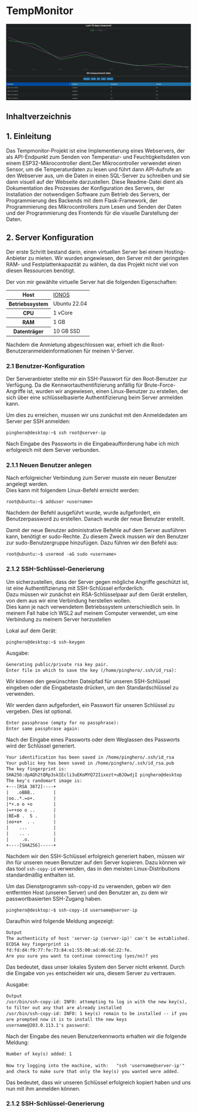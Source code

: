 # TempMonitor

<p align="center">
  <img src="./img/website.png" alt="pinghero.online" width="650">
</p>

## Inhaltverzeichnis

## 1. Einleitung

Das Tempmonitor-Projekt ist eine Implementierung eines Webservers, der als API-Endpunkt zum Senden von Temperatur- 
und Feuchtigkeitsdaten von einem ESP32-Mikrocontroller dient.Der Mikrocontroller verwendet einen Sensor, um die Temperaturdaten zu lesen und führt dann API-Aufrufe an den Webserver aus,
um die Daten in einen SQL-Server zu schreiben und sie dann visuell auf der Webseite darzustellen. Diese Readme-Datei dient als Dokumentation des Prozesses der Konfiguration des Servers, der Installation der notwendigen Software zum Betrieb des Servers, der Programmierung des Backends mit dem Flask-Framework, der Programmierung des Mikrocontrollers zum 
Lesen und Senden der Daten und der Programmierung des Frontends für die visuelle Darstellung der Daten.

## 2. Server Konfiguration
Der erste Schritt bestand darin, einen virtuellen Server bei einem Hosting-Anbieter zu mieten. Wir wurden angewiesen, den Server mit der geringsten RAM- und Festplattenkapazität zu wählen, da das Projekt nicht viel von diesen Ressourcen benötigt.

Der von mir gewählte virtuelle Server hat die folgenden Eigenschaften:
<table>
  <tr>
    <th>Host</th>
    <td> <a href="https://www.ionos.de/">IONOS</a> </td>
  </tr>
  <tr>
    <th>Betriebssystem</th>
    <td>Ubuntu 22.04</td>
  </tr>
  <tr>
    <th>CPU</th>
    <td>1 vCore</td>
  </tr>
  <tr>
    <th>RAM</th>
    <td>1 GB</td>
  </tr>
  <tr>
    <th>Datenträger</th>
    <td>10 GB SSD</td>
  </tr>
</table>

Nachdem die Anmietung abgeschlossen war, erhielt ich die Root-Benutzeranmeldeinformationen für meinen V-Server.

### 2.1 Benutzer-Konfiguration
Der Serveranbieter stellte mir ein SSH-Passwort für den Root-Benutzer zur Verfügung. Da die Kennwortauthentifizierung anfällig für Brute-Force-Angriffe ist, wurden wir angewiesen, einen Linux-Benutzer zu erstellen, der sich über eine schlüsselbasierte Authentifizierung beim Server anmelden kann.

Um dies zu erreichen, mussen wir uns zunächst mit den Anmeldedaten am Server per SSH anmelden:  
```Console
pinghero@desktop:~$ ssh root@server-ip
```
Nach Eingabe des Passworts in die Eingabeaufforderung habe ich mich erfolgreich mit dem Server verbunden.

### 2.1.1 Neuen Benutzer anlegen
Nach erfolgreicher Verbindung zum Server musste ein neuer Benutzer angelegt werden.  
Dies kann mit folgendem Linux-Befehl erreicht werden:
```Console
root@ubuntu:~$ adduser <username>
```
Nachdem der Befehl ausgeführt wurde, wurde aufgefordert, ein Benutzerpassword zu erstellen. Danach wurde der neue Benutzer erstellt.

Damit der neue Benutzer administrative Befehle auf dem Server ausführen kann, benötigt er sudo-Rechte. Zu diesem Zweck mussen wir den Benutzer zur sudo-Benutzergruppe hinzufügen. Dazu führen wir den Befehl aus:
```Console
root@ubuntu:~$ usermod -aG sudo <username>
```
### 2.1.2 SSH-Schlüssel-Generierung
Um sicherzustellen, dass der Server gegen mögliche Angriffe geschützt ist, ist eine Authentifizierung mit SSH-Schlüssel erforderlich.  
Dazu müssen wir zunächst ein RSA-Schlüsselpaar auf dem Gerät erstellen, von dem aus wir eine Verbindung herstellen wollen.  
Dies kann je nach verwendetem Betriebssystem unterschiedlich sein. In meinem Fall habe ich WSL2 auf meinem Computer verwendet, um eine Verbindung zu meinem Server herzustellen

Lokal auf dem Gerät:
```Console
pinghero@desktop:~$ ssh-keygen
```
Ausgabe:
```Console
Generating public/private rsa key pair.
Enter file in which to save the key (/home/pinghero/.ssh/id_rsa):
```
Wir können den gewünschten Dateipfad für unseren SSH-Schlüssel eingeben oder die Eingabetaste drücken, um den Standardschlüssel zu verwenden.

Wir werden dann aufgefordert, ein Passwort für unseren Schlüssel zu vergeben. Dies ist optional.
```Console
Enter passphrase (empty for no passphrase):
Enter same passphrase again:
```
Nach der Eingabe eines Passworts oder dem Weglassen des Passworts wird der Schlüssel generiert.
```Console
Your identification has been saved in /home/pinghero/.ssh/id_rsa
Your public key has been saved in /home/pinghero/.ssh/id_rsa.pub
The key fingerprint is:
SHA256:dpAQh2tQRp3skIEcli3uEKoMYQ72Iixezt+uBJOwdjI pinghero@desktop
The key's randomart image is:
+---[RSA 3072]----+
|   .oBBB..       |
|oo..*.=o+.       |
|*+.o o +o        |
|=++oo o ..       |
|BE=B .  S .      |
|oo+o+  . .       |
|    ...          |
|    .. .         |
|     .o.         |
+----[SHA256]-----+
```

Nachdem wir den SSH-Schlüssel erfolgreich generiert haben, müssen wir ihn für unseren neuen Benutzer auf den Server kopieren. Dazu können wir das tool ```ssh-copy-id``` verwenden, das in den meisten Linux-Distributions standardmäßig enthalten ist.

Um das Dienstprogramm ssh-copy-id zu verwenden, geben wir den entfernten Host (unseren Server) und den Benutzer an, zu dem wir passwortbasierten SSH-Zugang haben.

```Console
pinghero@desktop:~$ ssh-copy-id username@server-ip
```

Daraufhin wird folgende Meldung angezeigt:
```Console
Output
The authenticity of host 'server-ip (server-ip)' can't be established.
ECDSA key fingerprint is fd:fd:d4:f9:77:fe:73:84:e1:55:00:ad:d6:6d:22:fe.
Are you sure you want to continue connecting (yes/no)? yes
```
Das bedeutet, dass unser lokales System den Server nicht erkennt. Durch die Eingabe von ```yes``` entscheiden wir uns, diesem Server zu vertrauen.

Ausgabe:

```Console
Output
/usr/bin/ssh-copy-id: INFO: attempting to log in with the new key(s), to filter out any that are already installed
/usr/bin/ssh-copy-id: INFO: 1 key(s) remain to be installed -- if you are prompted now it is to install the new keys
username@203.0.113.1's password:
```

Nach der Eingabe des neuen Benutzerkennworts erhalten wir die folgende Meldung:
```Console
Number of key(s) added: 1

Now try logging into the machine, with:   "ssh 'username@server-ip'"
and check to make sure that only the key(s) you wanted were added.
```

Das bedeutet, dass wir unseren Schlüssel erfolgreich kopiert haben und uns nun mit ihm anmelden können.

### 2.1.2 SSH-Schlüssel-Generierung